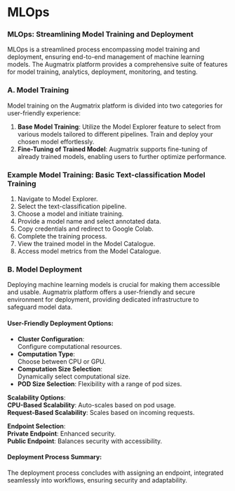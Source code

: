 # MLOps

### MLOps: Streamlining Model Training and Deployment

MLOps is a streamlined process encompassing model training and deployment, ensuring end-to-end management of machine learning models. The Augmatrix platform provides a comprehensive suite of features for model training, analytics, deployment, monitoring, and testing.

### A. Model Training

Model training on the Augmatrix platform is divided into two categories for user-friendly experience:

1. **Base Model Training**: Utilize the Model Explorer feature to select from various models tailored to different pipelines. Train and deploy your chosen model effortlessly.
2. **Fine-Tuning of Trained Model**: Augmatrix supports fine-tuning of already trained models, enabling users to further optimize performance.

### **Example Model Training**: Basic Text-classification Model Training

1. Navigate to Model Explorer.
2. Select the text-classification pipeline.
3. Choose a model and initiate training.
4. Provide a model name and select annotated data.
5. Copy credentials and redirect to Google Colab.
6. Complete the training process.
7. View the trained model in the Model Catalogue.
8. Access model metrics from the Model Catalogue.

### B. Model Deployment

Deploying machine learning models is crucial for making them accessible and usable. Augmatrix platform offers a user-friendly and secure environment for deployment, providing dedicated infrastructure to safeguard model data.

#### **User-Friendly Deployment Options**:

* **Cluster Configuration**:\
  Configure computational resources.
* **Computation Type**:\
  Choose between CPU or GPU.
* **Computation Size Selection**:\
  Dynamically select computational size.
* **POD Size Selection**: Flexibility with a range of pod sizes.

**Scalability Options**:\
**CPU-Based Scalability**: Auto-scales based on pod usage.\
**Request-Based Scalability**: Scales based on incoming requests.

**Endpoint Selection**:\
**Private Endpoint**: Enhanced security.\
**Public Endpoint**: Balances security with accessibility.

#### **Deployment Process Summary**:

The deployment process concludes with assigning an endpoint, integrated seamlessly into workflows, ensuring security and adaptability.
